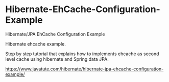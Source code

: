 # Hibernate-EhCache-Configuration-Example
Hibernate/JPA EhCache Configuration Example

Hibernate ehcache example.

Step by step tutorial that explains how to implements ehcache as second level cache using hibernate and Spring data JPA.

https://www.javatute.com/hibernate/hibernate-jpa-ehcache-configuration-example/


